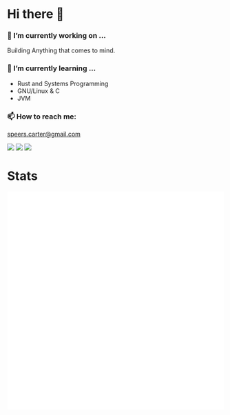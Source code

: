 # Hi there 👋

### 🔭 I’m currently working on ...
Building Anything that comes to mind.
### 🌱 I’m currently learning ...
  - Rust and Systems Programming
  - GNU/Linux & C
  - JVM

### 📫 How to reach me:
speers.carter@gmail.com
<p>
<a target="_blank" href="https://www.linkedin.com/in/carter-s-240854279"><img src="https://img.shields.io/badge/LinkedIn-0077B5?style=for-the-badge&logo=linkedin&logoColor=white"/></a>
<a target="_blank" href="https://www.hackerrank.com/carter_dev907"><img src="https://img.shields.io/badge/-Hackerrank-2EC866?style=for-the-badge&logo=HackerRank&logoColor=white"/></a>
<a target="_blank" href="https://www.codewars.com/users/Carter907"><img src="https://img.shields.io/badge/Codewars-B1361E?style=for-the-badge&logo=codewars&logoColor=white"/></a>
</p>

# Stats
![Top Langs](github-metrics.svg)

